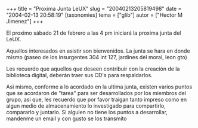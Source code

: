 +++
title = "Proxima Junta LeUX"
slug = "20040213205819498"
date = "2004-02-13 20:58:19"
[taxonomies]
tema = ["glib"]
autor = ["Hector M Jimenez"]
+++

El proximo sábado 21 de febrero a las 4 pm iniciará la proxima junta del
LeUX.

Aquellos interesados en asistir son bienvenidos. La junta se hara en
donde mismo (paseo de los insurgentes 304 int 127, jardines del moral,
leon gto)

<!-- more -->
Les recuerdo que aquellos que deseen contribuir con la creación de la
biblioteca digital, deberán traer sus CD's para respaldarlos.

Asi mismo, conforme a lo acordado en la ultima junta, existen varios
puntos que se acordaron de &quot;tarea&quot; para ser desarrollados por
los miembros del grupo, asi que, les recuerdo que por favor traigan
tanto impreso como en algun medio de almacenamiento lo investigado para
compartirlo, compararlo y juntarlo. Si alguien no tiene los puntos a
desarrollar, mandenme un email y con gusto se los transmito

